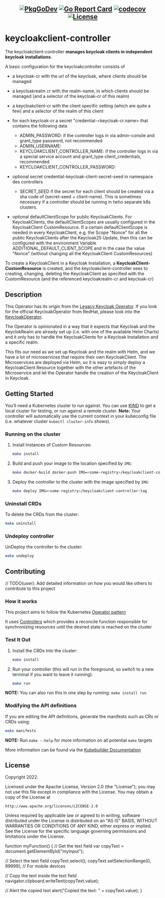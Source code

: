 ## <div align="center"> [![PkgGoDev](https://pkg.go.dev/badge/github.com/movewp3/keycloakclient-controller)](https://pkg.go.dev/github.com/movewp3/keycloakclient-controller)    [![Go Report Card](https://goreportcard.com/badge/github.com/movewp3/keycloakclient-controller)](https://goreportcard.com/report/github.com/movewp3/keycloakclient-controller)   [![codecov](https://codecov.io/gh/movewp3/keycloakclient-controller/branch/main/graph/badge.svg?token=tNKcOjlxLo)](https://codecov.io/gh/movewp3/keycloakclient-controller)      [![License](https://img.shields.io/badge/License-Apache%202.0-blue.svg)](https://opensource.org/licenses/Apache-2.0)
</div>

# keycloakclient-controller
The keycloakclient-controller **manages keycloak clients in independent keycloak installations**. 

A basic configuration for the keycloakcontroller consists of 
* a keycloak-cr with the url of the keycloak, where clients should be managed
* a keycloakrealm cr with the realm-name, in which clients should be managed (and a selector of the keycloak-cr of this realm)
* a keycloakclient-cr with the client specific setting (which are quite a few) and a selector of the realm of this client
* for each keycloak-cr a secret "credential-<keycloak-cr.name> that contains the following data
  * ADMIN_PASSWORD: if the controller logs in via admin-consile and grant_type password, not recommended
  * ADMIN_USERNAME: 
  * KEYCLOAKCLIENT_CONTROLLER_NAME: if the controller logs in via a special service account and grant_type client_credentials, recommended 
  * KEYCLOAKCLIENT_CONTROLLER_PASSWORD:
  
* optional secret credential-keycloak-client-secret-seed in namespace des controllers
  * SECRET_SEED if the secret for each client should be created via a sha code of (secret-seed + client-name). This is sometimes necessary if a controller should be running in twho separate k8s clusters.
* optional defaultClientScope for public KeycloakClients. For KeycloakClients, the defaultClientScopes are usually configured in the KeycloakClient CustomResource.
If a certain defaultClientScope is needed in every KeycloakClient, e.g. the Scope "Nonce" for all the public KeycloakClients after the Keycloak25 Update, then this can be configured with the environment Variable ADDITIONAL_DEFAULT_CLIENT_SCOPE and in the case the value "Nonce" (without changing all the KeycloakClient CustomResources)





To create a KeycloakClient in a Keycloak Installation, a **KeycloakClient-CustomResource** is created, and the keycloakclient-controller sees to creating, changing, deleting the KeycloakClient as specified with the CustomResource (and the referenced keycloakrealm-cr and keycloak-cr)


## Description

This Operator has its origin from the [Legacy Keycloak Operator](https://github.com/keycloak/keycloak-operator).
If you look for the official KeycloakOperator from RedHat, please look into the [KeycloakOperator](https://github.com/keycloak/keycloak/tree/main/operator).

The Operator is opinionated in a way that it expects that Keycloak and
the KeyclokRealm are already set up (i.e. with one of the available Helm Charts) and it only has
to handle the KeycloakClients for a Keycloak Installation and a specific realm.

This fits our need as we set up Keycloak and the realm with Helm, and we have a lot of microservices that require their own KeycloakClient.
The Microservices are deployed via Helm, so it is easy to simply deploy a KeycloakClient Resource together with the other artefacts of the Microservice and let
the Operator handle the creation of the KeycloakClient in Keycloak.

## Getting Started
You’ll need a Kubernetes cluster to run against. You can use [KIND](https://sigs.k8s.io/kind) to get a local cluster for testing, or run against a remote cluster.
**Note:** Your controller will automatically use the current context in your kubeconfig file (i.e. whatever cluster `kubectl cluster-info` shows).

### Running on the cluster
1. Install Instances of Custom Resources:

    ```sh
    make install
    ```

2. Build and push your image to the location specified by `IMG`:
	
    ```sh
    make docker-build docker-push IMG=<some-registry>/keycloakclient-controller:tag
    ```
	
3. Deploy the controller to the cluster with the image specified by `IMG`:

    ```sh
    make deploy IMG=<some-registry>/keycloakclient-controller:tag
    ```

### Uninstall CRDs
To delete the CRDs from the cluster:

```sh
make uninstall
```

### Undeploy controller
UnDeploy the controller to the cluster:

```sh
make undeploy
```

## Contributing
// TODO(user): Add detailed information on how you would like others to contribute to this project

### How it works
This project aims to follow the Kubernetes [Operator pattern](https://kubernetes.io/docs/concepts/extend-kubernetes/operator/)

It uses [Controllers](https://kubernetes.io/docs/concepts/architecture/controller/) 
which provides a reconcile function responsible for synchronizing resources until the desired state is reached on the cluster 

### Test It Out
1. Install the CRDs into the cluster:

    ```sh
    make install
    ```

2. Run your controller (this will run in the foreground, so switch to a new terminal if you want to leave it running):

    ```sh
    make run
    ```

**NOTE:** You can also run this in one step by running: `make install run`

### Modifying the API definitions
If you are editing the API definitions, generate the manifests such as CRs or CRDs using:

```sh
make manifests
```

**NOTE:** Run `make --help` for more information on all potential `make` targets

More information can be found via the [Kubebuilder Documentation](https://book.kubebuilder.io/introduction.html)

## License

Copyright 2022.

Licensed under the Apache License, Version 2.0 (the "License");
you may not use this file except in compliance with the License.
You may obtain a copy of the License at

    http://www.apache.org/licenses/LICENSE-2.0

Unless required by applicable law or agreed to in writing, software
distributed under the License is distributed on an "AS IS" BASIS,
WITHOUT WARRANTIES OR CONDITIONS OF ANY KIND, either express or implied.
See the License for the specific language governing permissions and
limitations under the License.

function myFunction() {
// Get the text field
var copyText = document.getElementById("myInput");

// Select the text field
copyText.select();
copyText.setSelectionRange(0, 99999); // For mobile devices

// Copy the text inside the text field
navigator.clipboard.writeText(copyText.value);

// Alert the copied text
alert("Copied the text: " + copyText.value);
} 
